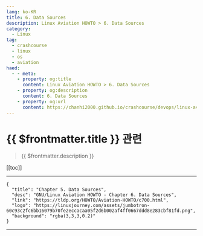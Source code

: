```yaml
---
lang: ko-KR
title: 6. Data Sources
description: Linux Aviation HOWTO > 6. Data Sources
category:
  - Linux
tag: 
  - crashcourse
  - linux 
  - os
  - aviation
haed:
  - - meta:
    - property: og:title
      content: Linux Aviation HOWTO > 6. Data Sources
    - property: og:description
      content: 6. Data Sources
    - property: og:url
      content: https://chanhi2000.github.io/crashcourse/devops/linux-aviation-howto/06-data-sources.html
---
```


# {{ $frontmatter.title }} 관련

> {{ $frontmatter.description }}

[[toc]]

---

```component VPCard
{
  "title": "Chapter 5. Data Sources",
  "desc": "GNU/Linux Aviation HOWTO - Chapter 6. Data Sources",
  "link": "https://tldp.org/HOWTO/Aviation-HOWTO/c700.html",
  "logo": "https://linuxjourney.com/assets/jumbotron-60c93c2fc6bb16079b70fe2eccacaa05f2d6b002af4ff0667ddd8e283cbf81fd.png",
  "background": "rgba(3,3,3,0.2)"
}
```

---

<TagLinks />